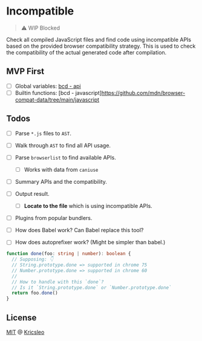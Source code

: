 # Incompatible

> ⚠️ WIP 
> Blocked

Check all compiled JavaScript files and find code using incompatible APIs based on the provided browser compatibility strategy. This is used to check the compatibility of the actual generated code after compilation.

## MVP First

- [ ] Global variables: [bcd - api](https://github.com/mdn/browser-compat-data/tree/main/api)
- [ ] Builtin functions: [bcd - javascript]https://github.com/mdn/browser-compat-data/tree/main/javascript

## Todos

- [ ] Parse `*.js` files to `AST`.
- [ ] Walk through `AST` to find all API usage.
- [ ] Parse `browserlist` to find available APIs.
  - [ ] Works with data from `caniuse`
- [ ] Summary APIs and the compatibility.
- [ ] Output result.
  - [ ] **Locate to the file** which is using incompatible APIs.
- [ ] Plugins from popular bundlers.

- [ ] How does Babel work? Can Babel replace this tool?
- [ ] How does autoprefixer work? (Might be simpler than babel.)

```ts
function done(foo: string | number): boolean {
  // Supposing: 👇
  // String.prototype.done => supported in chrome 75
  // Number.prototype.done => supported in chrome 60
  // 
  // How to handle with this `done`?
  // Is it `String.prototype.done` or `Number.prototype.done`
  return foo.done()
}

```

## License

[MIT](./LICENSE) @ [Kricsleo](https://github.com/kricsleo)